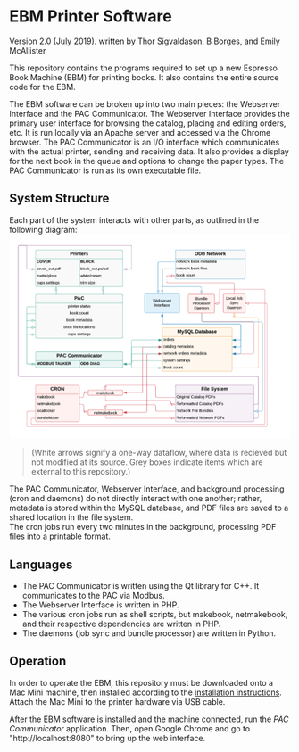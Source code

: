 # EBM Printer Software
Version 2.0 (July 2019). written by Thor Sigvaldason, B Borges, and Emily McAllister

This repository contains the programs required to set up a new Espresso Book Machine (EBM) for printing books. It also contains the entire source code for the EBM. 

The EBM software can be broken up into two main pieces: the Webserver Interface and the PAC Communicator. The Webserver Interface provides the primary user interface for browsing the catalog, placing and editing orders, etc. It is run locally via an Apache server and accessed via the Chrome browser. The PAC Communicator is an I/O interface which communicates with the actual printer, sending and receiving data. It also provides a display for the next book in the queue and options to change the paper types. The PAC Communicator is run as its own executable file.


## System Structure
Each part of the system interacts with other parts, as outlined in the following diagram:
![diagram of the system structure](Dataflow_Structure.png)
>(White arrows signify a one-way dataflow, where data is recieved but not modified at its source. Grey boxes indicate items which are external to this repository.)

The PAC Communicator, Webserver Interface, and background processing (cron and daemons) do not directly interact with one another; rather, metadata is stored within the MySQL database, and PDF files are saved to a shared location in the file system.  
The cron jobs run every two minutes in the background, processing PDF files into a printable format. 

## Languages
- The PAC Communicator is written using the Qt library for C++. It communicates to the PAC via Modbus. 
- The Webserver Interface is written in PHP.
- The various cron jobs run as shell scripts, but  makebook, netmakebook, and their respective dependencies are written in PHP.
- The daemons (job sync and bundle processor) are written in Python. 

## Operation

In order to operate the EBM, this repository must be downloaded onto a Mac Mini machine, then installed according to the [installation instructions](installation.md). Attach the Mac Mini to the printer hardware via USB cable. 

After the EBM software is installed and the machine connected, run the *PAC Communicator* application. Then, open Google Chrome and go to "http://localhost:8080" to bring up the web interface. 
